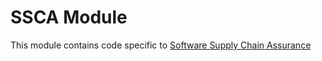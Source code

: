 # SSCA Module

This module contains code specific to [Software Supply Chain Assurance](https://harness.atlassian.net/wiki/spaces/SSCA/pages/21237727526/SSCA+Onboarding)
